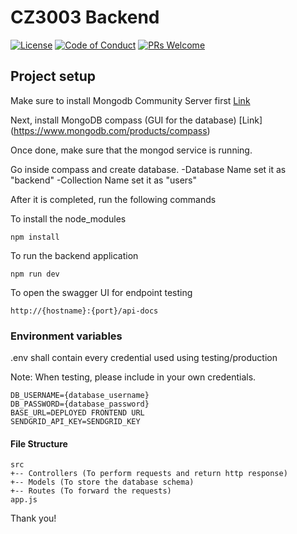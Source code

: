 # CZ3003 Backend

[![License](http://img.shields.io/:license-mit-blue.svg?style=flat-square)](http://badges.mit-license.org) [![Code of Conduct](https://img.shields.io/badge/code%20of-conduct-ff69b4.svg)](https://microsoft.github.io/codeofconduct/) [![PRs Welcome](https://img.shields.io/badge/PRs-welcome-brightgreen.svg?style=flat-square)](http://makeapullrequest.com)

## Project setup

Make sure to install Mongodb Community Server first [Link](https://www.mongodb.com/try/download/community)

Next, install MongoDB compass (GUI for the database) [Link] (https://www.mongodb.com/products/compass)

Once done, make sure that the mongod service is running.

Go inside compass and create database.
-Database Name set it as "backend"
-Collection Name set it as "users"

After it is completed, run the following commands

To install the node_modules

```
npm install
```

To run the backend application

```
npm run dev
```

To open the swagger UI for endpoint testing

```
http://{hostname}:{port}/api-docs
```

### Environment variables

.env shall contain every credential used using testing/production

Note: When testing, please include in your own credentials.

```
DB_USERNAME={database_username}
DB_PASSWORD={database_password}
BASE_URL=DEPLOYED FRONTEND URL
SENDGRID_API_KEY=SENDGRID_KEY
```

#### File Structure

```
src
+-- Controllers (To perform requests and return http response)
+-- Models (To store the database schema)
+-- Routes (To forward the requests)
app.js
```

Thank you!
